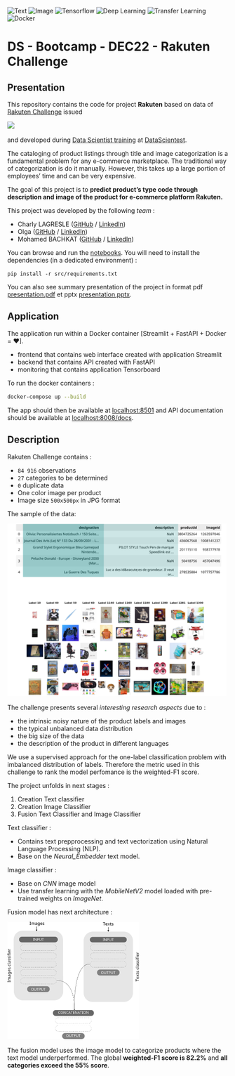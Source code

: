 
![Text](https://placehold.co/100x20?text=Text) 
![Image](https://placehold.co/100x20?text=Image) 
![Tensorflow](https://placehold.co/100x20?text=Tensorflow)
![Deep Learning](https://placehold.co/100x20?text=Deep+Learning)
![Transfer Learning](https://placehold.co/100x20?text=Transfer+Learning)
![Docker](https://placehold.co/100x20?text=Docker) 
# DS - Bootcamp - DEC22 - Rakuten Challenge
## Presentation
This repository contains the code for project **Rakuten** based on data of [Rakuten Challenge](https://challengedata.ens.fr/participants/challenges/35/) issued 

<img src="https://encrypted-tbn0.gstatic.com/images?q=tbn:ANd9GcQw79ki-IykjLBi_fjucsBdqgsM3CiEWQg0mxkCGJJU_ja5wbuXXzGiSVhP6LGqjRprBQk&usqp=CAU" width="300" />

and developed during [Data Scientist training](https://datascientest.com/en/data-scientist-course) at [DataScientest](https://datascientest.com/).  
  

The cataloging of product listings through title and image categorization is a fundamental problem for any e-commerce marketplace. The traditional way of categorization is do it manually. However, this takes up a large portion of employees’ time and can be very expensive.

The goal of this project is to **predict product’s type code  through description and image of the product for e-commerce platform Rakuten.** 


This project was developed by the following *team* :
- Charly LAGRESLE ([GitHub](https://github.com/karolus-git/) / [LinkedIn](https://www.linkedin.com/in/charly-lagresle/))
- Olga ([GitHub](https://github.com/data-modelisation/) / [LinkedIn](https://www.linkedin.com/in/tolstolutska/))
- Mohamed BACHKAT  ([GitHub](https://github.com/mbachkat/) / [LinkedIn](http://linkedin.com/))

You can browse and run the [notebooks](./notebooks). You will need to install the dependencies (in a dedicated environment) :

```
pip install -r src/requirements.txt
```

You can also see summary presentation of the project in format pdf 
[presentation.pdf](./slides/rapport.pdf) et pptx [presentation.pptx](./slides/rapport.pptx). 

## Application
The application run within a Docker container [Streamlit + FastAPI + Docker = &hearts;].

* frontend that contains  web interface created with  application Streamlit  
* backend that contains   API created with FastAPI   
* monitoring that contains application Tensorboard  

To run the docker containers :

```sh
docker-compose up --build 
```
The app should then be available at [localhost:8501](http://localhost:8501) and API documentation should be available at [localhost:8008/docs](http://localhost:8008/docs).


## Description
Rakuten Challenge contains : 

* `84 916` observations
* `27` categories to be determined 
* `0` duplicate data
* One color image per product
* Image size `500x500px` in JPG format 

The sample of the data:   

<img src="./slides/images/dataframe.svg" width="500" />

The challenge presents several *interesting research aspects* due to :
- the intrinsic noisy nature of the product labels and images 
- the typical unbalanced data distribution
- the big size of the data 
- the description of the product in different languages 

We use a supervised approach for the one-label classification problem with imbalanced distribution of labels. Therefore the metric used in this challenge to rank the model perfomance is the weighted-F1 score.

The project unfolds in next stages : 

1. Creation Text classifier 
1. Creation Image Classifier 
1. Fusion Text Classifier and Image Classifier  

Text classifier : 
* Contains text prepprocessing and text vectorization using Natural Language Processing (NLP).   
* Base on the *Neural_Embedder* text model. 

Image classifier : 
* Base on *CNN* image model
* Use transfer learning with the *MobileNetV2* model loaded with pre-trained weights on *ImageNet*. 

Fusion model has next architecture :  

<img src="./notebooks/images/fusion_methodology.png" width="300" />

The fusion model uses the image model to categorize products where the text model underperformed. The global **weighted-F1 score is 82.2%** and **all categories exceed the 55% score**. 


